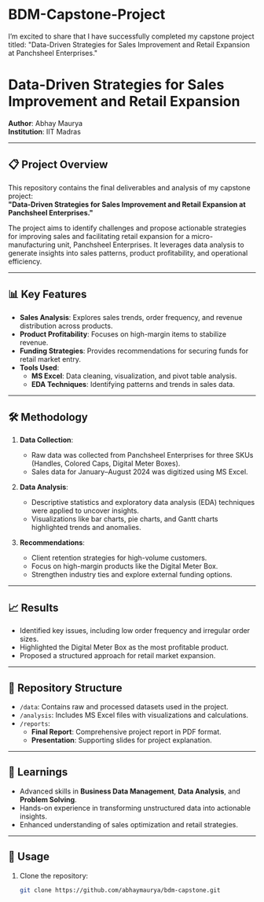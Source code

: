# BDM-Capstone-Project
I’m excited to share that I have successfully completed my capstone project titled: "Data-Driven Strategies for Sales Improvement and Retail Expansion at Panchsheel Enterprises."
# Data-Driven Strategies for Sales Improvement and Retail Expansion  
**Author**: Abhay Maurya  
**Institution**: IIT Madras  

---

## 📋 Project Overview  
This repository contains the final deliverables and analysis of my capstone project:  
**"Data-Driven Strategies for Sales Improvement and Retail Expansion at Panchsheel Enterprises."**  

The project aims to identify challenges and propose actionable strategies for improving sales and facilitating retail expansion for a micro-manufacturing unit, Panchsheel Enterprises. It leverages data analysis to generate insights into sales patterns, product profitability, and operational efficiency.  

---

## 📊 Key Features  
- **Sales Analysis**: Explores sales trends, order frequency, and revenue distribution across products.  
- **Product Profitability**: Focuses on high-margin items to stabilize revenue.  
- **Funding Strategies**: Provides recommendations for securing funds for retail market entry.  
- **Tools Used**: 
  - **MS Excel**: Data cleaning, visualization, and pivot table analysis.  
  - **EDA Techniques**: Identifying patterns and trends in sales data.  

---

## 🛠️ Methodology  
1. **Data Collection**:  
   - Raw data was collected from Panchsheel Enterprises for three SKUs (Handles, Colored Caps, Digital Meter Boxes).  
   - Sales data for January–August 2024 was digitized using MS Excel.  

2. **Data Analysis**:  
   - Descriptive statistics and exploratory data analysis (EDA) techniques were applied to uncover insights.  
   - Visualizations like bar charts, pie charts, and Gantt charts highlighted trends and anomalies.  

3. **Recommendations**:  
   - Client retention strategies for high-volume customers.  
   - Focus on high-margin products like the Digital Meter Box.  
   - Strengthen industry ties and explore external funding options.  

---

## 📈 Results  
- Identified key issues, including low order frequency and irregular order sizes.  
- Highlighted the Digital Meter Box as the most profitable product.  
- Proposed a structured approach for retail market expansion.  

---

## 📂 Repository Structure  
- `/data`: Contains raw and processed datasets used in the project.  
- `/analysis`: Includes MS Excel files with visualizations and calculations.  
- `/reports`:  
  - **Final Report**: Comprehensive project report in PDF format.  
  - **Presentation**: Supporting slides for project explanation.  

---

## 🚀 Learnings  
- Advanced skills in **Business Data Management**, **Data Analysis**, and **Problem Solving**.  
- Hands-on experience in transforming unstructured data into actionable insights.  
- Enhanced understanding of sales optimization and retail strategies.  

---

## 📌 Usage  
1. Clone the repository:  
   ```bash
   git clone https://github.com/abhaymaurya/bdm-capstone.git
